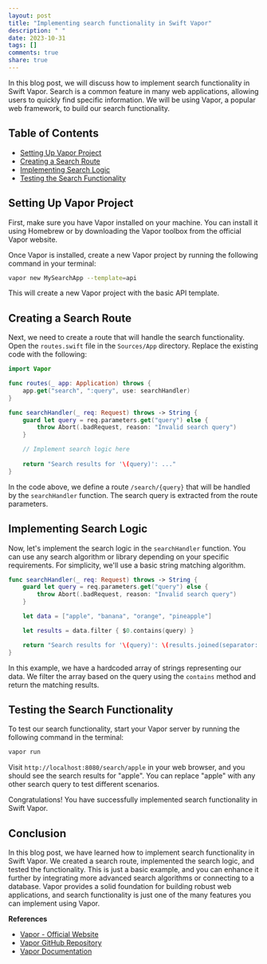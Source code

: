 ```yaml
---
layout: post
title: "Implementing search functionality in Swift Vapor"
description: " "
date: 2023-10-31
tags: []
comments: true
share: true
---
```


In this blog post, we will discuss how to implement search functionality in Swift Vapor. Search is a common feature in many web applications, allowing users to quickly find specific information. We will be using Vapor, a popular web framework, to build our search functionality.

## Table of Contents
- [Setting Up Vapor Project](#setting-up-vapor-project)
- [Creating a Search Route](#creating-a-search-route)
- [Implementing Search Logic](#implementing-search-logic)
- [Testing the Search Functionality](#testing-the-search-functionality)

## Setting Up Vapor Project

First, make sure you have Vapor installed on your machine. You can install it using Homebrew or by downloading the Vapor toolbox from the official Vapor website.

Once Vapor is installed, create a new Vapor project by running the following command in your terminal:

```bash
vapor new MySearchApp --template=api
```

This will create a new Vapor project with the basic API template.

## Creating a Search Route

Next, we need to create a route that will handle the search functionality. Open the `routes.swift` file in the `Sources/App` directory. Replace the existing code with the following:

```swift
import Vapor

func routes(_ app: Application) throws {
    app.get("search", ":query", use: searchHandler)
}

func searchHandler(_ req: Request) throws -> String {
    guard let query = req.parameters.get("query") else {
        throw Abort(.badRequest, reason: "Invalid search query")
    }

    // Implement search logic here
    
    return "Search results for '\(query)': ..."
}
```

In the code above, we define a route `/search/{query}` that will be handled by the `searchHandler` function. The search query is extracted from the route parameters.

## Implementing Search Logic

Now, let's implement the search logic in the `searchHandler` function. You can use any search algorithm or library depending on your specific requirements. For simplicity, we'll use a basic string matching algorithm.

```swift
func searchHandler(_ req: Request) throws -> String {
    guard let query = req.parameters.get("query") else {
        throw Abort(.badRequest, reason: "Invalid search query")
    }

    let data = ["apple", "banana", "orange", "pineapple"]

    let results = data.filter { $0.contains(query) }

    return "Search results for '\(query)': \(results.joined(separator: ", "))"
}
```

In this example, we have a hardcoded array of strings representing our data. We filter the array based on the query using the `contains` method and return the matching results.

## Testing the Search Functionality

To test our search functionality, start your Vapor server by running the following command in the terminal:

```bash
vapor run
```

Visit `http://localhost:8080/search/apple` in your web browser, and you should see the search results for "apple". You can replace "apple" with any other search query to test different scenarios.

Congratulations! You have successfully implemented search functionality in Swift Vapor.

## Conclusion

In this blog post, we have learned how to implement search functionality in Swift Vapor. We created a search route, implemented the search logic, and tested the functionality. This is just a basic example, and you can enhance it further by integrating more advanced search algorithms or connecting to a database. Vapor provides a solid foundation for building robust web applications, and search functionality is just one of the many features you can implement using Vapor.

**References**
- [Vapor - Official Website](https://vapor.codes/)
- [Vapor GitHub Repository](https://github.com/vapor/vapor)
- [Vapor Documentation](https://docs.vapor.codes/)